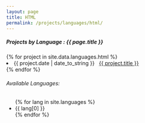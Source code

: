 ```yaml
---
layout: page
title: HTML
permalink: /projects/languages/html/
---
```


<h5> Projects by Language : {{ page.title }} </h5>

<div class="card">
{% for project in site.data.languages.html %}
  <li class="language-project"><span>{{ project.date | date_to_string }}</span> &nbsp; <a href="{{ project.url }}">{{ project.title }}</a></li>
{% endfor %}

<h6>Available Languages:</h6>
<ul>
  {% for lang in site.languages %}
    <li>{{ lang[0] }}</li>
  {% endfor %}
</ul>

</div>
